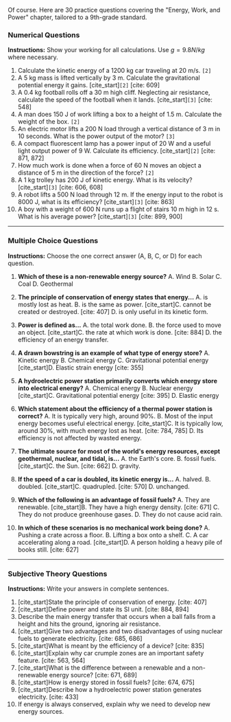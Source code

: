 Of course. Here are 30 practice questions covering the "Energy, Work, and Power" chapter, tailored to a 9th-grade standard.

### **Numerical Questions**

**Instructions:** Show your working for all calculations. Use $g = 9.8 N/kg$ where necessary.

1.  Calculate the kinetic energy of a 1200 kg car traveling at 20 m/s. `[2]`
2.  A 5 kg mass is lifted vertically by 3 m. Calculate the gravitational potential energy it gains. [cite_start]`[2]` [cite: 609]
3.  A 0.4 kg football rolls off a 30 m high cliff. Neglecting air resistance, calculate the speed of the football when it lands. [cite_start]`[3]` [cite: 548]
4.  A man does 150 J of work lifting a box to a height of 1.5 m. Calculate the weight of the box. `[2]`
5.  An electric motor lifts a 200 N load through a vertical distance of 3 m in 10 seconds. What is the power output of the motor? `[3]`
6.  A compact fluorescent lamp has a power input of 20 W and a useful light output power of 9 W. Calculate its efficiency. [cite_start]`[2]` [cite: 871, 872]
7.  How much work is done when a force of 60 N moves an object a distance of 5 m in the direction of the force? `[2]`
8.  A 1 kg trolley has 200 J of kinetic energy. What is its velocity? [cite_start]`[3]` [cite: 606, 608]
9.  A robot lifts a 500 N load through 12 m. If the energy input to the robot is 8000 J, what is its efficiency? [cite_start]`[3]` [cite: 863]
10. A boy with a weight of 600 N runs up a flight of stairs 10 m high in 12 s. What is his average power? [cite_start]`[3]` [cite: 899, 900]

***
### **Multiple Choice Questions**

**Instructions:** Choose the one correct answer (A, B, C, or D) for each question.

1.  **Which of these is a non-renewable energy source?**
    A. Wind
    B. Solar
    C. Coal
    D. Geothermal

2.  **The principle of conservation of energy states that energy...**
    A. is mostly lost as heat.
    B. is the same as power.
    [cite_start]C. cannot be created or destroyed. [cite: 407]
    D. is only useful in its kinetic form.

3.  **Power is defined as...**
    A. the total work done.
    B. the force used to move an object.
    [cite_start]C. the rate at which work is done. [cite: 884]
    D. the efficiency of an energy transfer.

4.  **A drawn bowstring is an example of what type of energy store?**
    A. Kinetic energy
    B. Chemical energy
    C. Gravitational potential energy
    [cite_start]D. Elastic strain energy [cite: 355]

5.  **A hydroelectric power station primarily converts which energy store into electrical energy?**
    A. Chemical energy
    B. Nuclear energy
    [cite_start]C. Gravitational potential energy [cite: 395]
    D. Elastic energy

6.  **Which statement about the efficiency of a thermal power station is correct?**
    A. It is typically very high, around 90%.
    B. Most of the input energy becomes useful electrical energy.
    [cite_start]C. It is typically low, around 30%, with much energy lost as heat. [cite: 784, 785]
    D. Its efficiency is not affected by wasted energy.

7.  **The ultimate source for most of the world's energy resources, except geothermal, nuclear, and tidal, is...**
    A. the Earth's core.
    B. fossil fuels.
    [cite_start]C. the Sun. [cite: 662]
    D. gravity.

8.  **If the speed of a car is doubled, its kinetic energy is...**
    A. halved.
    B. doubled.
    [cite_start]C. quadrupled. [cite: 570]
    D. unchanged.

9.  **Which of the following is an advantage of fossil fuels?**
    A. They are renewable.
    [cite_start]B. They have a high energy density. [cite: 671]
    C. They do not produce greenhouse gases.
    D. They do not cause acid rain.

10. **In which of these scenarios is no mechanical work being done?**
    A. Pushing a crate across a floor.
    B. Lifting a box onto a shelf.
    C. A car accelerating along a road.
    [cite_start]D. A person holding a heavy pile of books still. [cite: 627]

***
### **Subjective Theory Questions**

**Instructions:** Write your answers in complete sentences.

1.  [cite_start]State the principle of conservation of energy. [cite: 407]
2.  [cite_start]Define power and state its SI unit. [cite: 884, 894]
3.  Describe the main energy transfer that occurs when a ball falls from a height and hits the ground, ignoring air resistance.
4.  [cite_start]Give two advantages and two disadvantages of using nuclear fuels to generate electricity. [cite: 685, 686]
5.  [cite_start]What is meant by the efficiency of a device? [cite: 835]
6.  [cite_start]Explain why car crumple zones are an important safety feature. [cite: 563, 564]
7.  [cite_start]What is the difference between a renewable and a non-renewable energy source? [cite: 671, 689]
8.  [cite_start]How is energy stored in fossil fuels? [cite: 674, 675]
9.  [cite_start]Describe how a hydroelectric power station generates electricity. [cite: 433]
10. If energy is always conserved, explain why we need to develop new energy sources.